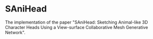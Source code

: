 # SAniHead
The implementation of the paper "SAniHead: Sketching Animal-like 3D Character Heads Using a View-surface Collaborative Mesh Generative Network".
